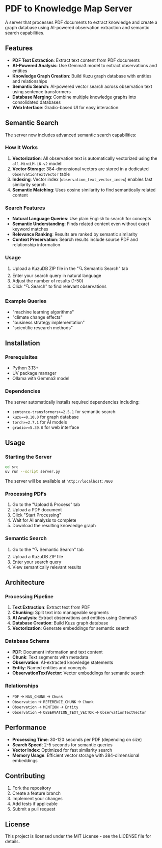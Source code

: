 # PDF to Knowledge Map Server

A server that processes PDF documents to extract knowledge and create a graph database using AI-powered observation extraction and semantic search capabilities.

## Features

- **PDF Text Extraction**: Extract text content from PDF documents
- **AI-Powered Analysis**: Use Gemma3 model to extract observations and entities
- **Knowledge Graph Creation**: Build Kuzu graph database with entities and relationships
- **Semantic Search**: AI-powered vector search across observation text using sentence transformers
- **Database Merging**: Combine multiple knowledge graphs into consolidated databases
- **Web Interface**: Gradio-based UI for easy interaction

## Semantic Search

The server now includes advanced semantic search capabilities:

### How It Works

1. **Vectorization**: All observation text is automatically vectorized using the `all-MiniLM-L6-v2` model
2. **Vector Storage**: 384-dimensional vectors are stored in a dedicated `ObservationTextVector` table
3. **Indexing**: Vector index (`observation_text_vector_index`) enables fast similarity search
4. **Semantic Matching**: Uses cosine similarity to find semantically related content

### Search Features

- **Natural Language Queries**: Use plain English to search for concepts
- **Semantic Understanding**: Finds related content even without exact keyword matches
- **Relevance Ranking**: Results are ranked by semantic similarity
- **Context Preservation**: Search results include source PDF and relationship information

### Usage

1. Upload a KuzuDB ZIP file in the "🔍 Semantic Search" tab
2. Enter your search query in natural language
3. Adjust the number of results (1-50)
4. Click "🔍 Search" to find relevant observations

### Example Queries

- "machine learning algorithms"
- "climate change effects"
- "business strategy implementation"
- "scientific research methods"

## Installation

### Prerequisites

- Python 3.13+
- UV package manager
- Ollama with Gemma3 model

### Dependencies

The server automatically installs required dependencies including:
- `sentence-transformers>=2.5.1` for semantic search
- `kuzu==0.10.0` for graph database
- `torch>=2.7.1` for AI models
- `gradio>=5.39.0` for web interface

## Usage

### Starting the Server

```bash
cd src
uv run --script server.py
```

The server will be available at `http://localhost:7860`

### Processing PDFs

1. Go to the "Upload & Process" tab
2. Upload a PDF document
3. Click "Start Processing"
4. Wait for AI analysis to complete
5. Download the resulting knowledge graph

### Semantic Search

1. Go to the "🔍 Semantic Search" tab
2. Upload a KuzuDB ZIP file
3. Enter your search query
4. View semantically relevant results

## Architecture

### Processing Pipeline

1. **Text Extraction**: Extract text from PDF
2. **Chunking**: Split text into manageable segments
3. **AI Analysis**: Extract observations and entities using Gemma3
4. **Database Creation**: Build Kuzu graph database
5. **Vectorization**: Generate embeddings for semantic search

### Database Schema

- **PDF**: Document information and text content
- **Chunk**: Text segments with metadata
- **Observation**: AI-extracted knowledge statements
- **Entity**: Named entities and concepts
- **ObservationTextVector**: Vector embeddings for semantic search

### Relationships

- `PDF` → `HAS_CHUNK` → `Chunk`
- `Observation` → `REFERENCE_CHUNK` → `Chunk`
- `Observation` → `MENTION` → `Entity`
- `Observation` → `OBSERVATION_TEXT_VECTOR` → `ObservationTextVector`

## Performance

- **Processing Time**: 30-120 seconds per PDF (depending on size)
- **Search Speed**: 2-5 seconds for semantic queries
- **Vector Index**: Optimized for fast similarity search
- **Memory Usage**: Efficient vector storage with 384-dimensional embeddings

## Contributing

1. Fork the repository
2. Create a feature branch
3. Implement your changes
4. Add tests if applicable
5. Submit a pull request

## License

This project is licensed under the MIT License - see the LICENSE file for details.


